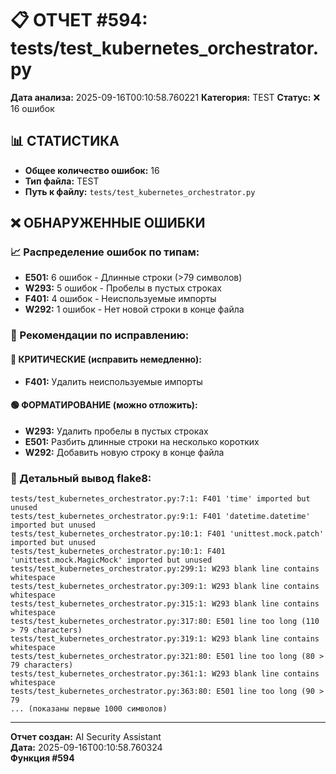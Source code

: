 # 📋 ОТЧЕТ #594: tests/test_kubernetes_orchestrator.py

**Дата анализа:** 2025-09-16T00:10:58.760221
**Категория:** TEST
**Статус:** ❌ 16 ошибок

## 📊 СТАТИСТИКА

- **Общее количество ошибок:** 16
- **Тип файла:** TEST
- **Путь к файлу:** `tests/test_kubernetes_orchestrator.py`

## ❌ ОБНАРУЖЕННЫЕ ОШИБКИ

### 📈 Распределение ошибок по типам:

- **E501:** 6 ошибок - Длинные строки (>79 символов)
- **W293:** 5 ошибок - Пробелы в пустых строках
- **F401:** 4 ошибок - Неиспользуемые импорты
- **W292:** 1 ошибок - Нет новой строки в конце файла

### 🎯 Рекомендации по исправлению:

#### 🔴 КРИТИЧЕСКИЕ (исправить немедленно):
- **F401:** Удалить неиспользуемые импорты

#### 🟢 ФОРМАТИРОВАНИЕ (можно отложить):
- **W293:** Удалить пробелы в пустых строках
- **E501:** Разбить длинные строки на несколько коротких
- **W292:** Добавить новую строку в конце файла

### 📝 Детальный вывод flake8:

```
tests/test_kubernetes_orchestrator.py:7:1: F401 'time' imported but unused
tests/test_kubernetes_orchestrator.py:9:1: F401 'datetime.datetime' imported but unused
tests/test_kubernetes_orchestrator.py:10:1: F401 'unittest.mock.patch' imported but unused
tests/test_kubernetes_orchestrator.py:10:1: F401 'unittest.mock.MagicMock' imported but unused
tests/test_kubernetes_orchestrator.py:299:1: W293 blank line contains whitespace
tests/test_kubernetes_orchestrator.py:309:1: W293 blank line contains whitespace
tests/test_kubernetes_orchestrator.py:315:1: W293 blank line contains whitespace
tests/test_kubernetes_orchestrator.py:317:80: E501 line too long (110 > 79 characters)
tests/test_kubernetes_orchestrator.py:319:1: W293 blank line contains whitespace
tests/test_kubernetes_orchestrator.py:321:80: E501 line too long (80 > 79 characters)
tests/test_kubernetes_orchestrator.py:361:1: W293 blank line contains whitespace
tests/test_kubernetes_orchestrator.py:363:80: E501 line too long (90 > 79
... (показаны первые 1000 символов)
```

---
**Отчет создан:** AI Security Assistant  
**Дата:** 2025-09-16T00:10:58.760324  
**Функция #594**

